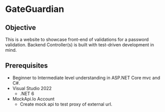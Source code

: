 # GateGuardian

## Objective

This is a website to showcase front-end of validations for a password validation. Backend Controller(s) is built with test-driven development in mind.

## Prerequisites
- Beginner to Intermediate level understanding in ASP.NET Core mvc and C#.
- Visual Studio 2022
  - .NET 6
- MockApi.Io Account
  - Create mock api to test proxy of external url.
